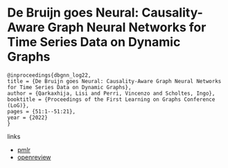 # De Bruijn goes Neural: Causality-Aware Graph Neural Networks for Time Series Data on Dynamic Graphs

```
@inproceedings{dbgnn_log22,
title = {De Bruijn goes Neural: Causality-Aware Graph Neural Networks for Time Series Data on Dynamic Graphs},
author = {Qarkaxhija, Lisi and Perri, Vincenzo and Scholtes, Ingo},
booktitle = {Proceedings of the First Learning on Graphs Conference (LoG)},
pages = {51:1--51:21},
year = {2022}
}
```

links
- [pmlr](https://proceedings.mlr.press/v198/qarkaxhija22a.html)
- [openreview](https://openreview.net/forum?id=Dbkqs1EhTr)
